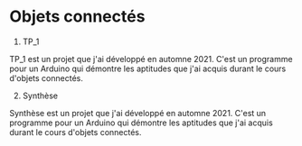 
# Objets connectés

1. TP_1

TP_1 est un projet que j'ai développé en automne 2021. C'est un programme pour un Arduino qui démontre les aptitudes que j'ai acquis durant le cours d'objets connectés.

2. Synthèse

Synthèse est un projet que j'ai développé en automne 2021. C'est un programme pour un Arduino qui démontre les aptitudes que j'ai acquis durant le cours d'objets connectés.